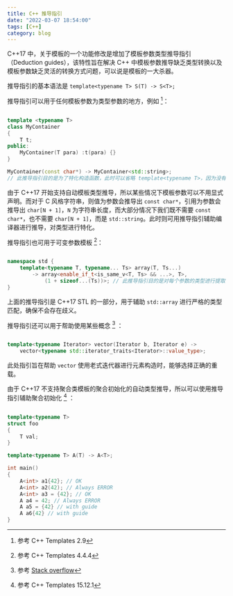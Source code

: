 ```yaml
---
title: C++ 推导指引
date: "2022-03-07 18:54:00"
tags: [C++]
category: blog
---
```

C++17 中，关于模板的一个功能修改是增加了模板参数类型推导指引（Deduction guides），该特性旨在解决 C++ 中模板参数推导缺乏类型转换以及模板参数缺乏灵活的转换方式问题，可以说是模板的一大杀器。

<!-- more -->

推导指引的基本语法是 `template<typename T> S(T) -> S<T>;`

推导指引可以用于任何模板参数为类型参数的地方，例如 [^1]：

[^1]: 参考 C++ Templates 2.9

```cpp

template <typename T>
class MyContainer
{
    T t;
public:
    MyContainer(T para) :t(para) {}
}

MyContainer(const char*) -> MyContainer<std::string>;
// 此推导指引目的是为了特化构造函数，此时可以省略 template<typename T>，因为没有 T 被使用

```

由于 C++17 开始支持自动模板类型推导，所以某些情况下模板参数可以不用显式声明。而对于 C 风格字符串，则值为参数会推导出 `const char*`，引用为参数会推导出 `char[N + 1]`，`N` 为字符串长度，而大部分情况下我们既不需要 `const char*`，也不需要 `char[N + 1]`，而是 `std::string`。此时则可用推导指引辅助编译器进行推导，对类型进行特化。

推导指引也可用于可变参数模板 [^2]：

[^2]: 参考 C++ Templates 4.4.4

```cpp

namespace std {
    template<typename T, typename... Ts> array(T, Ts...)
        -> array<enable_if_t<is_same_v<T, Ts> && ...>, T>,
            (1 + sizeof...(Ts))>; // 此推导指引目的是对每个参数的类型进行提取
}

```

上面的推导指引是 C++17 STL 的一部分，用于辅助 `std::array` 进行严格的类型匹配，确保不会存在歧义。

推导指引还可以用于帮助使用某些概念 [^3] ：

[^3]: 参考 [Stack overflow](https://stackoverflow.com/questions/40951697/what-are-template-deduction-guides-and-when-should-we-use-them)

```cpp

template<typename Iterator> vector(Iterator b, Iterator e) -> 
    vector<typename std::iterator_traits<Iterator>::value_type>;

```

此处指引旨在帮助 `vector` 使用老式迭代器进行元素构造时，能够选择正确的重载。

由于 C++17 不支持聚合类模板的聚合初始化的自动类型推导，所以可以使用推导指引辅助聚合初始化 [^4] ：

[^4]: 参考 C++ Templates 15.12.1

```cpp

template<typename T>
struct foo
{
    T val;
}

template<typename T> A(T) -> A<T>;

int main()
{
    A<int> a1{42}; // OK
    A<int> a2(42); // Always ERROR
    A<int> a3 = {42}; // OK
    A a4 = 42; // Always ERROR
    A a5 = {42} // with guide
    A a6{42} // with guide
}

```

